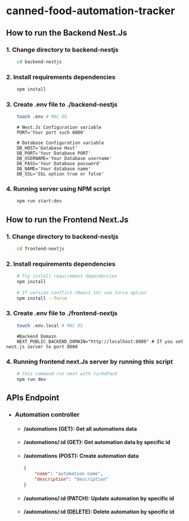# canned-food-automation-tracker

## How to run the Backend Nest.Js
### 1. Change directory to backend-nestjs
```bash
    cd backend-nestjs
 ```

### 2. Install requirements dependencies
```bash
    npm install
```

### 3. Create .env file to ./backend-nestjs
```bash
    touch .env # MAC OS
```

```dotenv
    # Nest.Js Configuration variable
    PORT='Your port such 8000'

    # Database Configuration variable
    DB_HOST='Database Host'
    DB_PORT='Your Database PORT'
    DB_USERNAME='Your Database username'
    DB_PASS='Your Database password'
    DB_NAME='Your database name'
    DB_SSL='SSL option true or false'
```

### 4. Running server using NPM script
```bash
    npm run start:dev
```

## How to run the Frontend Next.Js

### 1. Change directory to backend-nestjs
```bash
    cd frontend-nextjs
 ```

### 2. Install requirements dependencies
```bash
    # Try install requirement dependencies
    npm install
    
    # If version conflict (React 19) use force option
    npm install --force
```

### 3. Create .env file to ./frontend-nextjs
```bash
    touch .env.local # MAC OS
```
```dotenv
    #Backend Domain
    NEXT_PUBLIC_BACKEND_DOMAIN="http://localhost:8000" # If you set nest.js server to port 8000
```

### 4. Running frontend next.Js server by running this script
```bash
    # this command run next with turboPack
    npm run dev
```



## APIs Endpoint
- ### Automation controller
  - #### /automations (GET): Get all automations data
  - #### /automations/:id (GET): Get automation data by specific id
  - #### /automations (POST): Create automation data
    ```json
    {
        "name": "automation name",
        "description": "description"
    }
    ```
  - #### /automations/:id (PATCH): Update automation by specific id
  - #### /automations/:id (DELETE): Delete automation by specific id
